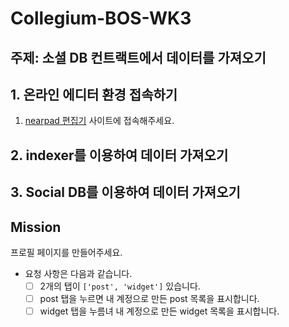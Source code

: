 # Collegium-BOS-WK3

## 주제: 소셜 DB 컨트랙트에서 데이터를 가져오기

## 1. 온라인 에디터 환경 접속하기
1. [nearpad 편집기](https://nearpad.dev/editor) 사이트에 접속해주세요.

## 2. indexer를 이용하여 데이터 가져오기

## 3. Social DB를 이용하여 데이터 가져오기

## Mission
프로필 페이지를 만들어주세요.
- 요청 사항은 다음과 같습니다. 
    - [ ] 2개의 탭이 `['post', 'widget']` 있습니다.
    - [ ] post 탭을 누르면 내 계정으로 만든 post 목록을 표시합니다.
    - [ ] widget 탭을 누름녀 내 계정으로 만든 widget 목록을 표시합니다.